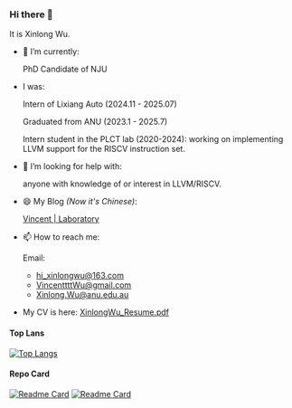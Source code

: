 ### Hi there 👋

It is Xinlong Wu.
- 🔭 I’m currently:

   PhD Candidate of NJU

- I was:

   Intern of Lixiang Auto (2024.11 - 2025.07)

   Graduated from ANU (2023.1 - 2025.7)
   
   Intern student in the PLCT lab (2020-2024): working on implementing LLVM support for the RISCV instruction set.

- 🤔 I’m looking for help with:

  anyone with knowledge of or interest in LLVM/RISCV.

- 😄 My Blog *(Now it's Chinese)*:

   [Vincent | Laboratory](https://www.wulongxin.com/)

- 📫 How to reach me: 

  Email:
  - hi_xinlongwu@163.com 
  - VincenttttWu@gmail.com
  - Xinlong.Wu@anu.edu.au

- My CV is here: [XinlongWu_Resume.pdf](XinlongWu_Resume.pdf)



<!---
#### XinlongWu's GitHub stats
[![XinlongWu's GitHub stats](https://github-readme-stats.vercel.app/api?username=Xinlong-Wu&count_private=true&show_icons=true&theme=tokyonight)](https://github.com/Xinlong-Wu)
-->

#### Top Lans
[![Top Langs](https://github-readme-stats.vercel.app/api/top-langs/?username=Xinlong-Wu&layout=compact)](https://github.com/Xinlong-Wu)

#### Repo Card
[![Readme Card](https://github-readme-stats.vercel.app/api/pin/?username=Xinlong-Wu&repo=runtime)](https://github.com/Xinlong-Wu/runtime)
[![Readme Card](https://github-readme-stats.vercel.app/api/pin/?username=Xinlong-Wu&repo=llvm-project)](https://github.com/Xinlong-Wu/llvm-project)


<!-- [![Top Langs](https://github-readme-stats.vercel.app/api/top-langs/?username=Xinlong-Wu)](https://github.com/anuraghazra) -->
<!-- [![XinlongWu's wakatime stats](https://github-readme-stats.vercel.app/api/wakatime?username=Xinlong-Wu)](https://github.com/Xinlong-Wu) -->

<!--
**Xinlong-Wu/Xinlong-Wu** is a ✨ _special_ ✨ repository because its `README.md` (this file) appears on your GitHub profile.

Here are some ideas to get you started:

- 🔭 I’m currently working on ...
- 🌱 I’m currently learning ...
- 👯 I’m looking to collaborate on ...
- 🤔 I’m looking for help with ...
- 💬 Ask me about ...
- 📫 How to reach me: ...
- 😄 Pronouns: ...
- ⚡ Fun fact: ...
-->
